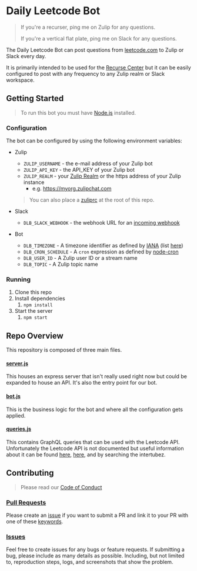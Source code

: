 # Daily Leetcode Bot
> If you're a recurser, ping me on Zulip for any questions.
>
> If you're a vertical flat plate, ping me on Slack for any questions.

The Daily Leetcode Bot can post questions from [leetcode.com](https://leetcode.com) to Zulip or Slack every day.

It is primarily intended to be used for the [Recurse Center](https://recurse.com/) but it can be easily configured to post with any frequency to any Zulip realm or Slack workspace.

## Getting Started
> To run this bot you must have [Node.js](https://nodejs.org/) installed.

### Configuration
The bot can be configured by using the following environment variables:

* Zulip
	* `ZULIP_USERNAME` - the e-mail address of your Zulip bot
	* `ZULIP_API_KEY` - the API_KEY of your Zulip bot
	* `ZULIP_REALM` - your [Zulip Realm](https://zulip.readthedocs.io/en/latest/subsystems/realms.html) or the https address of your Zulip instance
		* e.g. https://myorg.zulipchat.com
	> You can also place a [zuliprc](https://zulip.com/api/running-bots#running-a-bot) at the root of this repo.

* Slack
	* `DLB_SLACK_WEBHOOK` - the webhook URL for an [incoming webhook](https://api.slack.com/messaging/webhooks)

* Bot
	* `DLB_TIMEZONE` - A timezone identifier as defined by [IANA](https://www.iana.org/) (list [here](https://en.wikipedia.org/wiki/List_of_tz_database_time_zones))
	* `DLB_CRON_SCHEDULE` - A `cron` expression as defined by [node-cron](https://www.npmjs.com/package//node-cron#cron-syntax)
	* `DLB_USER_ID` - A Zulip user ID or a stream name
	* `DLB_TOPIC` - A Zulip topic name

### Running
1. Clone this repo
1. Install dependencies
	1. `npm install`
1. Start the server
	1. `npm start`

## Repo Overview

This repository is composed of three main files.
#### [server.js](./server.js)
This houses an express server that isn't really used right now but could be expanded to house an API. It's also the entry point for our bot.

#### [bot.js](./bot.js)
This is the business logic for the bot and where all the configuration gets applied.

#### [queries.js](./queries.js)
This contains GraphQL queries that can be used with the Leetcode API. Unfortunately the Leetcode API is not documented but useful information about it can be found [here](https://github.com/aylei/leetcode-rust/issues/12), [here](https://leetcode.com/discuss/general-discussion/1297705/is-there-public-api-endpoints-available-for-leetcode), and by searching the intertubez.

## Contributing

> Please read our [Code of Conduct](CODE_OF_CONDUCT.md)

### [Pull Requests](https://github.com/RodEsp/daily-leetcode-bot/pulls)
Please create an [issue](https://github.com/RodEsp/daily-leetcode-bot/issues) if you want to submit a PR and link it to your PR with one of these [keywords](https://docs.github.com/en/get-started/writing-on-github/working-with-advanced-formatting/using-keywords-in-issues-and-pull-requests#linking-a-pull-request-to-an-issue).

### [Issues](https://github.com/RodEsp/daily-leetcode-bot/issues)
Feel free to create issues for any bugs or feature requests. If submitting a bug, please include as many details as possible. Including, but not limited to, reproduction steps, logs, and screenshots that show the problem.
